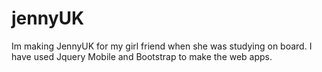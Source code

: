 jennyUK
=======

Im making JennyUK for my girl friend when she was studying on board. I have used Jquery Mobile and Bootstrap to make the web apps.
